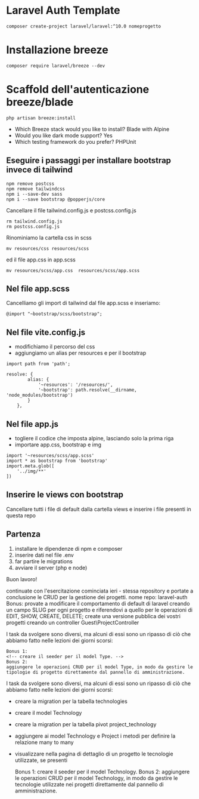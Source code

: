 # Laravel Auth Template

```
composer create-project laravel/laravel:^10.0 nomeprogetto
```

# Installazione breeze

```
composer require laravel/breeze --dev
```

# Scaffold dell'autenticazione breeze/blade

```
php artisan breeze:install
```

-   Which Breeze stack would you like to install? Blade with Alpine
-   Would you like dark mode support? Yes
-   Which testing framework do you prefer? PHPUnit

## Eseguire i passaggi per installare bootstrap invece di tailwind

```
npm remove postcss
npm remove tailwindcss
npm i --save-dev sass
npm i --save bootstrap @popperjs/core
```

Cancellare il file tailwind.config.js e postcss.config.js

```
rm tailwind.config.js
rm postcss.config.js
```

Rinominiamo la cartella css in scss

```
mv resources/css resources/scss
```

ed il file app.css in app.scss

```
mv resources/scss/app.css  resources/scss/app.scss
```

## Nel file app.scss

Cancelliamo gli import di tailwind dal file app.scss e inseriamo:

```
@import "~bootstrap/scss/bootstrap";
```

## Nel file vite.config.js

-   modifichiamo il percorso del css
-   aggiungiamo un alias per resources e per il bootstrap

```
import path from 'path';

resolve: {
        alias: {
            '~resources': '/resources/',
            '~bootstrap': path.resolve(__dirname, 'node_modules/bootstrap')
        }
    },
```

## Nel file app.js

-   togliere il codice che imposta alpine, lasciando solo la prima riga
-   importare app.css, bootstrap e img

```
import '~resources/scss/app.scss'
import * as bootstrap from 'bootstrap'
import.meta.glob([
    '../img/**'
])
```

## Inserire le views con bootstrap

Cancellare tutti i file di default dalla cartella views e inserire i file presenti in questa repo

## Partenza

1. installare le dipendenze di npm e composer
2. inserire dati nel file .env
3. far partire le migrations
4. avviare il server (php e node)

Buon lavoro!

continuate con l'esercitazione cominciata ieri - stessa repository e portate a conclusione le CRUD per la gestione dei progetti.
nome repo: laravel-auth
Bonus:
provate a modificare il comportamento di default di laravel creando un campo SLUG per ogni progetto e riferendovi a quello per le operazioni di EDIT, SHOW, CREATE, DELETE;
create una versione pubblica dei vostri progetti creando un controller Guest\ProjectController

I task da svolgere sono diversi, ma alcuni di essi sono un ripasso di ciò che abbiamo fatto nelle lezioni dei giorni scorsi:

<!-- -   creare la migration per la tabella types -->
<!-- -   creare il model Type -->
<!-- -   creare la migration di modifica per la tabella projects per aggiungere la chiave esterna -->
<!-- -   aggiungere ai model Type e Project i metodi per definire la relazione one to many -->
<!-- -   visualizzare nella pagina di dettaglio di un progetto la tipologia associata, se presente -->
<!-- -   permettere all’utente di associare una tipologia nella pagina di creazione e modifica di un progetto -->
<!-- -   gestire il salvataggio dell’associazione progetto-tipologia con opportune regole di validazione -->

    Bonus 1:
    <!-- creare il seeder per il model Type. -->
    Bonus 2:
    aggiungere le operazioni CRUD per il model Type, in modo da gestire le tipologie di progetto direttamente dal pannello di amministrazione.

I task da svolgere sono diversi, ma alcuni di essi sono un ripasso di ciò che abbiamo fatto nelle lezioni dei giorni scorsi:

-   creare la migration per la tabella technologies
-   creare il model Technology
-   creare la migration per la tabella pivot project_technology
-   aggiungere ai model Technology e Project i metodi per definire la relazione many to many
-   visualizzare nella pagina di dettaglio di un progetto le tecnologie utilizzate, se presenti

    Bonus 1:
    creare il seeder per il model Technology.
    Bonus 2:
    aggiungere le operazioni CRUD per il model Technology, in modo da gestire le tecnologie utilizzate nei progetti direttamente dal pannello di amministrazione.
